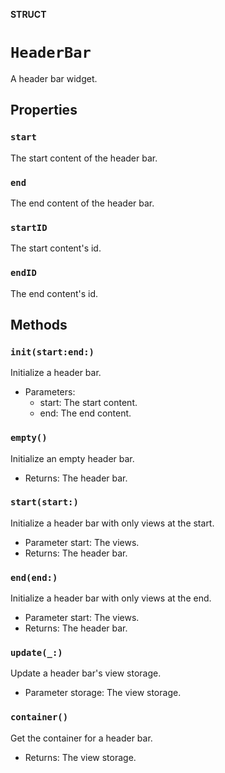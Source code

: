 **STRUCT**

# `HeaderBar`

A header bar widget.

## Properties
### `start`

The start content of the header bar.

### `end`

The end content of the header bar.

### `startID`

The start content's id.

### `endID`

The end content's id.

## Methods
### `init(start:end:)`

Initialize a header bar.
- Parameters:
  - start: The start content.
  - end: The end content.

### `empty()`

Initialize an empty header bar.
- Returns: The header bar.

### `start(start:)`

Initialize a header bar with only views at the start.
- Parameter start: The views.
- Returns: The header bar.

### `end(end:)`

Initialize a header bar with only views at the end.
- Parameter start: The views.
- Returns: The header bar.

### `update(_:)`

Update a header bar's view storage.
- Parameter storage: The view storage.

### `container()`

Get the container for a header bar.
- Returns: The view storage.
